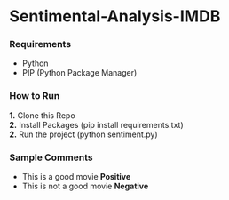 # Sentimental-Analysis-IMDB

### Requirements
- Python
- PIP (Python Package Manager)

### How to Run
**1.** Clone this Repo <br />
**2.** Install Packages (pip install requirements.txt) <br />
**2.** Run the project (python sentiment.py) <br />

### Sample Comments
- This is a good movie 			**Positive**
- This is not a good movie		**Negative**
